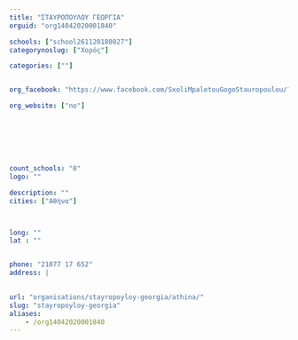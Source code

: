 ```yaml
---
title: "ΣΤΑΥΡΟΠΟΥΛΟΥ ΓΕΩΡΓΙΑ"
orguid: "org14042020001840"

schools: ["school261120180027"]
categorynoslug: ["Χορός"]

categories: [""]


org_facebook: "https://www.facebook.com/SxoliMpaletouGogoStauropoulou/?fref=ts"

org_website: ["no"]







count_schools: "0"
logo: ""

description: ""
cities: ["Αθήνα"]



long: ""
lat : ""


phone: "21077 17 652"
address: |
    

url: "organisations/stayropoyloy-georgia/athina/"
slug: "stayropoyloy-georgia"
aliases:
    - /org14042020001840
---
```



